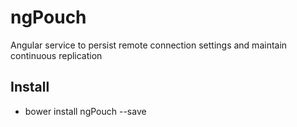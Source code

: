 ngPouch
=======

Angular service to persist remote connection settings and maintain continuous replication

Install
------------

* bower install ngPouch --save


